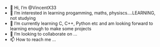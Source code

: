 - 👋 Hi, I’m @VincentX33
- 👀 I’m interested in learning progamming, maths, physiscs....LEARNING, not studying
- 🌱 I’m currently learning C, C++, Python etc and am looking forward to learning enough to make some projects
- 💞️ I’m looking to collaborate on ...
- 📫 How to reach me ...

<!---
VincentX33/VincentX33 is a ✨ special ✨ repository because its `README.md` (this file) appears on your GitHub profile.
You can click the Preview link to take a look at your changes.
--->
